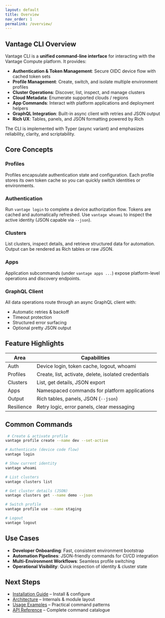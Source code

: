 ```yaml
---
layout: default
title: Overview
nav_order: 1
permalink: /overview/
---
```


## Vantage CLI Overview

Vantage CLI is a **unified command-line interface** for interacting with the Vantage Compute platform. It provides:

- **Authentication & Token Management**: Secure OIDC device flow with cached token sets
- **Profile Management**: Create, switch, and isolate multiple environment profiles
- **Cluster Operations**: Discover, list, inspect, and manage clusters
- **Cloud Metadata**: Enumerate supported clouds / regions
- **App Commands**: Interact with platform applications and deployment helpers
- **GraphQL Integration**: Built-in async client with retries and JSON output
- **Rich UX**: Tables, panels, and JSON formatting powered by Rich

The CLI is implemented with Typer (async variant) and emphasizes reliability, clarity, and scriptability.

## Core Concepts

### Profiles
Profiles encapsulate authentication state and configuration. Each profile stores its own token cache so you can quickly switch identities or environments.

### Authentication
Run `vantage login` to complete a device authorization flow. Tokens are cached and automatically refreshed. Use `vantage whoami` to inspect the active identity (JSON capable via `--json`).

### Clusters
List clusters, inspect details, and retrieve structured data for automation. Output can be rendered as Rich tables or raw JSON.

### Apps
Application subcommands (under `vantage apps ...`) expose platform-level operations and discovery endpoints.

### GraphQL Client
All data operations route through an async GraphQL client with:
- Automatic retries & backoff
- Timeout protection
- Structured error surfacing
- Optional pretty JSON output

## Feature Highlights

| Area | Capabilities |
|------|--------------|
| Auth | Device login, token cache, logout, whoami |
| Profiles | Create, list, activate, delete, isolated credentials |
| Clusters | List, get details, JSON export |
| Apps | Namespaced commands for platform applications |
| Output | Rich tables, panels, JSON (`--json`) |
| Resilience | Retry logic, error panels, clear messaging |

## Common Commands

```bash
 # Create & activate profile
vantage profile create --name dev --set-active

# Authenticate (device code flow)
vantage login

# Show current identity
vantage whoami

# List clusters
vantage clusters list

# Get cluster details (JSON)
vantage clusters get --name demo --json

# Switch profile
vantage profile use --name staging

# Logout
vantage logout
```

## Use Cases

- **Developer Onboarding**: Fast, consistent environment bootstrap
- **Automation Pipelines**: JSON-friendly commands for CI/CD integration
- **Multi-Environment Workflows**: Seamless profile switching
- **Operational Visibility**: Quick inspection of identity & cluster state

## Next Steps

- [Installation Guide](/vantage-cli/installation/) – Install & configure
- [Architecture](/vantage-cli/architecture/) – Internals & module layout
- [Usage Examples](/vantage-cli/usage/) – Practical command patterns
- [API Reference](/vantage-cli/api-reference/) – Complete command catalogue
